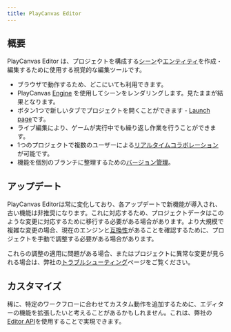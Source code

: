```yaml
---
title: PlayCanvas Editor
---
```


## 概要

PlayCanvas Editor は、プロジェクトを構成する[シーン](../glossary#scene)や[エンティティ](../glossary#entity)を作成・編集するために使用する視覚的な編集ツールです。

* ブラウザで動作するため、どこにいても利用できます。
* PlayCanvas [Engine](../engine) を使用してシーンをレンダリングします。見たままが結果となります。
* ボタン1つで新しいタブでプロジェクトを開くことができます - [Launch page](interface/launch-page)です。
* ライブ編集により、ゲームが実行中でも繰り返し作業を行うことができます。
* 1つのプロジェクトで複数のユーザーによる[リアルタイムコラボレーション](realtime-collaboration)が可能です。
* 機能を個別のブランチに整理するための[バージョン管理](version-control)。

## アップデート

PlayCanvas Editorは常に変化しており、各アップデートで新機能が導入され、古い機能は非推奨になります。これに対応するため、プロジェクトデータはこのような変更に対応するために移行する必要がある場合があります。より大規模で複雑な変更の場合、現在のエンジンと[互換性](engine-compatibility)があることを確認するために、プロジェクトを手動で調整する必要がある場合があります。

これらの調整の適用に問題がある場合、またはプロジェクトに異常な変更が見られる場合は、弊社の[トラブルシューティング](troubleshooting)ページをご覧ください。

## カスタマイズ

稀に、特定のワークフローに合わせてカスタム動作を追加するために、エディターの機能を拡張したいと考えることがあるかもしれません。これは、弊社の[Editor API](editor-api)を使用することで実現できます。
